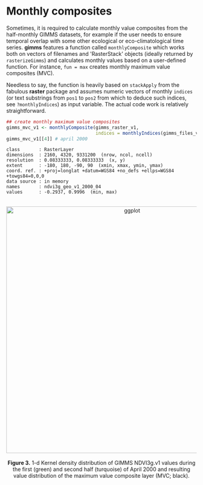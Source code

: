 
# Monthly composites

Sometimes, it is required to calculate monthly value composites from the half-monthly GIMMS datasets, for example if the user needs to ensure temporal overlap with some other ecological or eco-climatological time series. **gimms** features a function called `monthlyComposite` which works both on vectors of filenames and 'RasterStack' objects (ideally returned by `rasterizeGimms`) and calculates monthly values based on a user-defined function. For instance, `fun = max` creates monthly maximum value composites (MVC). 

Needless to say, the function is heavily based on `stackApply` from the fabulous **raster** package and assumes numeric vectors of monthly `indices` (or text substrings from `pos1` to `pos2` from which to deduce such indices, see `?monthlyIndices`) as input variable. The actual code work is relatively straightforward.


```r
## create monthly maximum value composites
gimms_mvc_v1 <- monthlyComposite(gimms_raster_v1, 
                                 indices = monthlyIndices(gimms_files_v1))
gimms_mvc_v1[[4]] # april 2000
```


```
class       : RasterLayer 
dimensions  : 2160, 4320, 9331200  (nrow, ncol, ncell)
resolution  : 0.08333333, 0.08333333  (x, y)
extent      : -180, 180, -90, 90  (xmin, xmax, ymin, ymax)
coord. ref. : +proj=longlat +datum=WGS84 +no_defs +ellps=WGS84 +towgs84=0,0,0 
data source : in memory
names       : ndvi3g_geo_v1_2000_04 
values      : -0.2937, 0.9996  (min, max)
```

<br>
<center>
  <img src="http://i.imgur.com/k37Cnd8.png" alt="ggplot" style="width: 650px;"/>
  <br><br><b>Figure 3.</b> 1-d Kernel density distribution of GIMMS NDVI3g.v1 values during the first (green) and second half (turquoise) of April 2000 and resulting value distribution of the maximum value composite layer (MVC; black). 
</center> 
